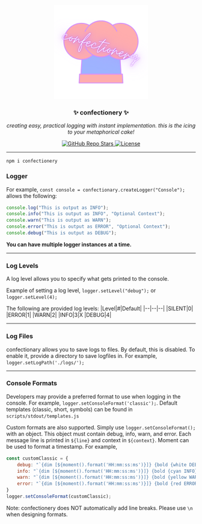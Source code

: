 <p align="center">
  <a><img src="https://github.com/enbytedev/confectionery/blob/main/ICON.png" width="250" height="250" /></a>

  <h3 align="center">✨ confectionery ✨</h3>
 <p align="center"><i>creating easy, practical logging with instant implementation. this is the icing to your metaphorical cake!</i></p>
</p>
  <p align="center">
    <a href="https://github.com/enbytedev/confectionery">
      <img alt="GitHub Repo Stars" src="https://img.shields.io/github/stars/enbytedev/confectionery?style=for-the-badge">
    </a>
    <a href="https://github.com/enbytedev/confectionery/blob/main/LICENSE">
      <img alt="License" src="https://img.shields.io/github/license/enbytedev/confectionery?style=for-the-badge&color=AA4A44" />
    </a>
  <hr>
</p>

```
npm i confectionery
```

### Logger
For example, `const console = confectionary.createLogger("Console");` allows the following:
```js
console.log("This is output as INFO");
console.info("This is output as INFO", "Optional Context");
console.warn("This is output as WARN");
console.error("This is output as ERROR", "Optional Context");
console.debug("This is output as DEBUG");
```
**You can have multiple logger instances at a time.**

----
### Log Levels
A log level allows you to specify what gets printed to the console.

Example of setting a log level,
`logger.setLevel("debug");`
or
`logger.setLevel(4);`

The following are provided log levels:
|Level|#|Default|
|--|--|--|
|SILENT|0|
|ERROR|1|
|WARN|2|
|INFO|3|X
|DEBUG|4|

----
### Log Files
confectionary allows you to save logs to files. By default, this is disabled. To enable it, provide a directory to save logfiles in.
For example, `logger.setLogPath('./logs/');`

----
### Console Formats
Developers may provide a preferred format to use when logging in the console.
For example, `logger.setConsoleFormat('classic');`.
Default templates (classic, short, symbols) can be found in `scripts/stdout/templates.js`

Custom formats are also supported. Simply use `logger.setConsoleFormat();` with an object. 
This object must contain debug, info, warn, and error. 
Each message line is printed in `${line}` and context in `${context}`. 
Moment can be used to format a timestamp. For example,
```js
const customClassic = {
    debug: "`{dim [${moment().format('HH:mm:ss:ms')}]} {bold {white DEBUG}}: {gray ${context}}${line}\n`",
    info: "`{dim [${moment().format('HH:mm:ss:ms')}]} {bold {cyan INFO}}:  {gray ${context}}${line}\n`",
    warn: "`{dim [${moment().format('HH:mm:ss:ms')}]} {bold {yellow WARN}}:  {gray ${context}}${line}\n`",
    error: "`{dim [${moment().format('HH:mm:ss:ms')}]} {bold {red ERROR}}: {gray ${context}}${line}\n`"
}
logger.setConsoleFormat(customClassic);
```
Note: confectionery does NOT automatically add line breaks. Please use `\n` when designing formats.
